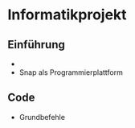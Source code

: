 
# Informatikprojekt

## Einführung
* 
* Snap als Programmierplattform

## Code
* Grundbefehle





